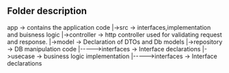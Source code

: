 ## Folder description 
app -> contains the application code
  |->src -> interfaces,implementation and buisness logic
    |->controller -> http controller used for validating request and response.
    |->model -> Declaration of DTOs and Db models
    |->repository -> DB manipulation code
    |----->interfaces -> Interface declarations
    |->usecase -> business logic implementation 
    |----->interfaces -> Interface declarations
